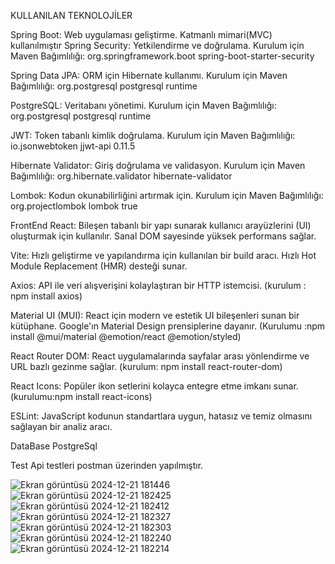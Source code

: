 KULLANILAN TEKNOLOJİLER

Spring Boot: Web uygulaması geliştirme.
Katmanlı mimari(MVC) kullanılmıştır
Spring Security: Yetkilendirme ve doğrulama.
Kurulum için Maven Bağımlılığı:
<dependency>
    <groupId>org.springframework.boot</groupId>
    <artifactId>spring-boot-starter-security</artifactId>
</dependency>

Spring Data JPA: ORM için Hibernate kullanımı.
Kurulum için Maven Bağımlılığı:
<dependency>
    <groupId>org.postgresql</groupId>
    <artifactId>postgresql</artifactId>
    <scope>runtime</scope>
</dependency>


PostgreSQL: Veritabanı yönetimi.
Kurulum için Maven Bağımlılığı:
<dependency>
    <groupId>org.postgresql</groupId>
    <artifactId>postgresql</artifactId>
    <scope>runtime</scope>
</dependency>


JWT: Token tabanlı kimlik doğrulama.
Kurulum için Maven Bağımlılığı:
<dependency>
    <groupId>io.jsonwebtoken</groupId>
    <artifactId>jjwt-api</artifactId>
    <version>0.11.5</version>
</dependency>


Hibernate Validator: Giriş doğrulama ve validasyon.
Kurulum için Maven Bağımlılığı:
<dependency>
    <groupId>org.hibernate.validator</groupId>
    <artifactId>hibernate-validator</artifactId>
</dependency>


Lombok: Kodun okunabilirliğini artırmak için.
Kurulum için Maven Bağımlılığı:
<dependency>
    <groupId>org.projectlombok</groupId>
    <artifactId>lombok</artifactId>
    <optional>true</optional>
</dependency>

FrontEnd
React: Bileşen tabanlı bir yapı sunarak kullanıcı arayüzlerini (UI) oluşturmak için kullanılır. Sanal DOM sayesinde yüksek performans sağlar.

Vite: Hızlı geliştirme ve yapılandırma için kullanılan bir build aracı. Hızlı Hot Module Replacement (HMR) desteği sunar.


Axios: API ile veri alışverişini kolaylaştıran bir HTTP istemcisi. (kurulum : npm install axios)

Material UI (MUI): React için modern ve estetik UI bileşenleri sunan bir kütüphane. Google'ın Material Design prensiplerine dayanır.
(Kurulumu :npm install @mui/material @emotion/react @emotion/styled)

React Router DOM: React uygulamalarında sayfalar arası yönlendirme ve URL bazlı gezinme sağlar. (kurulum: npm install react-router-dom)

React Icons: Popüler ikon setlerini kolayca entegre etme imkanı sunar. (kurulumu:npm install react-icons)

ESLint: JavaScript kodunun standartlara uygun, hatasız ve temiz olmasını sağlayan bir analiz aracı.

DataBase
PostgreSql 


Test
Api testleri postman üzerinden yapılmıştır.


![Ekran görüntüsü 2024-12-21 181446](https://github.com/user-attachments/assets/6974944f-fe00-4d4b-aa8e-c25e54771065)
![Ekran görüntüsü 2024-12-21 182425](https://github.com/user-attachments/assets/615ee0ed-2b02-4062-aed7-aae46e9203d3)
![Ekran görüntüsü 2024-12-21 182412](https://github.com/user-attachments/assets/dc25ddb9-b965-4d1b-b544-5ad01f24e3f9)
![Ekran görüntüsü 2024-12-21 182327](https://github.com/user-attachments/assets/2a34518a-a35a-4261-a3f3-6c47850e5e6a)
![Ekran görüntüsü 2024-12-21 182303](https://github.com/user-attachments/assets/6353d80e-e2e8-4ce5-b363-daf58ed769c3)
![Ekran görüntüsü 2024-12-21 182240](https://github.com/user-attachments/assets/a1ac2f8e-514d-4dc7-baa1-c516be56a7a1)
![Ekran görüntüsü 2024-12-21 182214](https://github.com/user-attachments/assets/35a45e40-1061-450f-a5c1-e05d6a87bd27)

